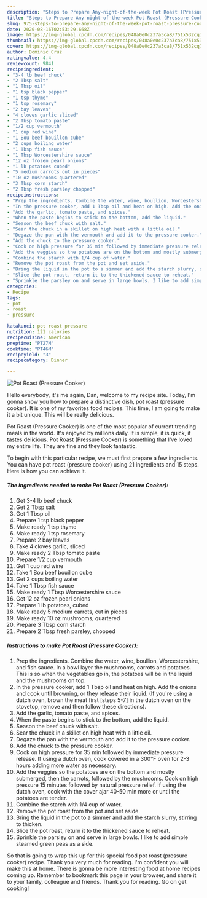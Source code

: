 ```yaml
---
description: "Steps to Prepare Any-night-of-the-week Pot Roast (Pressure Cooker)"
title: "Steps to Prepare Any-night-of-the-week Pot Roast (Pressure Cooker)"
slug: 975-steps-to-prepare-any-night-of-the-week-pot-roast-pressure-cooker
date: 2020-08-16T02:53:29.668Z
image: https://img-global.cpcdn.com/recipes/048a0e0c237a3ca8/751x532cq70/pot-roast-pressure-cooker-recipe-main-photo.jpg
thumbnail: https://img-global.cpcdn.com/recipes/048a0e0c237a3ca8/751x532cq70/pot-roast-pressure-cooker-recipe-main-photo.jpg
cover: https://img-global.cpcdn.com/recipes/048a0e0c237a3ca8/751x532cq70/pot-roast-pressure-cooker-recipe-main-photo.jpg
author: Dominic Cruz
ratingvalue: 4.4
reviewcount: 9841
recipeingredient:
- "3-4 lb beef chuck"
- "2 Tbsp salt"
- "1 Tbsp oil"
- "1 tsp black pepper"
- "1 tsp thyme"
- "1 tsp rosemary"
- "2 bay leaves"
- "4 cloves garlic sliced"
- "2 Tbsp tomato paste"
- "1/2 cup vermouth"
- "1 cup red wine"
- "1 Bou beef bouillon cube"
- "2 cups boiling water"
- "1 Tbsp fish sauce"
- "1 Tbsp Worcestershire sauce"
- "12 oz frozen pearl onions"
- "1 lb potatoes cubed"
- "5 medium carrots cut in pieces"
- "10 oz mushrooms quartered"
- "3 Tbsp corn starch"
- "2 Tbsp fresh parsley chopped"
recipeinstructions:
- "Prep the ingredients. Combine the water, wine, boullion, Worcestershire, and fish sauce. In a bowl layer the mushrooms, carrots and potatoes. This is so when the vegetables go in, the potatoes will be in the liquid and the mushrooms on top."
- "In the pressure cooker, add 1 Tbsp oil and heat on high. Add the onions and cook until browning, or they release their liquid. (If you&#39;re using a dutch oven, brown the meat first [steps 5-7] in the dutch oven on the stovetop, remove and then follow these directions)."
- "Add the garlic, tomato paste, and spices."
- "When the paste begins to stick to the bottom, add the liquid."
- "Season the beef chuck with salt."
- "Sear the chuck in a skillet on high heat with a little oil."
- "Degaze the pan with the vermouth and add it to the pressure cooker."
- "Add the chuck to the pressure cooker."
- "Cook on high pressure for 35 min followed by immediate pressure release. If using a dutch oven, cook covered in a 300°F oven for 2-3 hours adding more water as necessary."
- "Add the veggies so the potatoes are on the bottom and mostly submerged, then the carrots, followed by the mushrooms. Cook on high pressure 15 minutes followed by natural pressure relief. If using the dutch oven, cook with the cover ajar 40-50 min more or until the potatoes are tender."
- "Combine the starch with 1/4 cup of water."
- "Remove the pot roast from the pot and set aside."
- "Bring the liquid in the pot to a simmer and add the starch slurry, stirring to thicken."
- "Slice the pot roast, return it to the thickened sauce to reheat."
- "Sprinkle the parsley on and serve in large bowls. I like to add simple steamed green peas as a side."
categories:
- Recipe
tags:
- pot
- roast
- pressure

katakunci: pot roast pressure 
nutrition: 121 calories
recipecuisine: American
preptime: "PT27M"
cooktime: "PT46M"
recipeyield: "3"
recipecategory: Dinner

---
```



![Pot Roast (Pressure Cooker)](https://img-global.cpcdn.com/recipes/048a0e0c237a3ca8/751x532cq70/pot-roast-pressure-cooker-recipe-main-photo.jpg)

Hello everybody, it's me again, Dan, welcome to my recipe site. Today, I'm gonna show you how to prepare a distinctive dish, pot roast (pressure cooker). It is one of my favorites food recipes. This time, I am going to make it a bit unique. This will be really delicious.

Pot Roast (Pressure Cooker) is one of the most popular of current trending meals in the world. It's enjoyed by millions daily. It is simple, it is quick, it tastes delicious. Pot Roast (Pressure Cooker) is something that I've loved my entire life. They are fine and they look fantastic.




To begin with this particular recipe, we must first prepare a few ingredients. You can have pot roast (pressure cooker) using 21 ingredients and 15 steps. Here is how you can achieve it.

<!--inarticleads1-->

##### The ingredients needed to make Pot Roast (Pressure Cooker):

1. Get 3-4 lb beef chuck
1. Get 2 Tbsp salt
1. Get 1 Tbsp oil
1. Prepare 1 tsp black pepper
1. Make ready 1 tsp thyme
1. Make ready 1 tsp rosemary
1. Prepare 2 bay leaves
1. Take 4 cloves garlic, sliced
1. Make ready 2 Tbsp tomato paste
1. Prepare 1/2 cup vermouth
1. Get 1 cup red wine
1. Take 1 Bou beef bouillon cube
1. Get 2 cups boiling water
1. Take 1 Tbsp fish sauce
1. Make ready 1 Tbsp Worcestershire sauce
1. Get 12 oz frozen pearl onions
1. Prepare 1 lb potatoes, cubed
1. Make ready 5 medium carrots, cut in pieces
1. Make ready 10 oz mushrooms, quartered
1. Prepare 3 Tbsp corn starch
1. Prepare 2 Tbsp fresh parsley, chopped




<!--inarticleads2-->

##### Instructions to make Pot Roast (Pressure Cooker):

1. Prep the ingredients. Combine the water, wine, boullion, Worcestershire, and fish sauce. In a bowl layer the mushrooms, carrots and potatoes. This is so when the vegetables go in, the potatoes will be in the liquid and the mushrooms on top.
1. In the pressure cooker, add 1 Tbsp oil and heat on high. Add the onions and cook until browning, or they release their liquid. (If you&#39;re using a dutch oven, brown the meat first [steps 5-7] in the dutch oven on the stovetop, remove and then follow these directions).
1. Add the garlic, tomato paste, and spices.
1. When the paste begins to stick to the bottom, add the liquid.
1. Season the beef chuck with salt.
1. Sear the chuck in a skillet on high heat with a little oil.
1. Degaze the pan with the vermouth and add it to the pressure cooker.
1. Add the chuck to the pressure cooker.
1. Cook on high pressure for 35 min followed by immediate pressure release. If using a dutch oven, cook covered in a 300°F oven for 2-3 hours adding more water as necessary.
1. Add the veggies so the potatoes are on the bottom and mostly submerged, then the carrots, followed by the mushrooms. Cook on high pressure 15 minutes followed by natural pressure relief. If using the dutch oven, cook with the cover ajar 40-50 min more or until the potatoes are tender.
1. Combine the starch with 1/4 cup of water.
1. Remove the pot roast from the pot and set aside.
1. Bring the liquid in the pot to a simmer and add the starch slurry, stirring to thicken.
1. Slice the pot roast, return it to the thickened sauce to reheat.
1. Sprinkle the parsley on and serve in large bowls. I like to add simple steamed green peas as a side.




So that is going to wrap this up for this special food pot roast (pressure cooker) recipe. Thank you very much for reading. I'm confident you will make this at home. There is gonna be more interesting food at home recipes coming up. Remember to bookmark this page in your browser, and share it to your family, colleague and friends. Thank you for reading. Go on get cooking!
